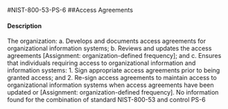 #NIST-800-53-PS-6
##Access Agreements
#### Description
The organization:
  a.  Develops and documents access agreements for organizational information systems;
  b.  Reviews and updates the access agreements [Assignment: organization-defined frequency]; and
  c.  Ensures that individuals requiring access to organizational information and information systems:
    1.  Sign appropriate access agreements prior to being granted access; and
    2.  Re-sign access agreements to maintain access to organizational information systems when access agreements have been updated or [Assignment: organization-defined frequency].
No information found for the combination of standard NIST-800-53 and control PS-6
